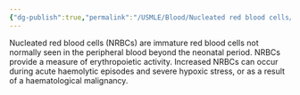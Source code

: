 ```yaml
---
{"dg-publish":true,"permalink":"/USMLE/Blood/Nucleated red blood cells/","title":"Nucleated red blood cells"}
---
```



Nucleated red blood cells (NRBCs) are immature red blood cells not normally seen in the peripheral blood beyond the neonatal period. NRBCs provide a measure of erythropoietic activity. Increased NRBCs can occur during acute haemolytic episodes and severe hypoxic stress, or as a result of a haematological malignancy.
